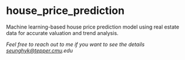 # house_price_prediction
Machine learning-based house price prediction model using real estate data for accurate valuation and trend analysis.

_Feel free to reach out to me if you want to see the details seunghyk@tepper.cmu.edu_
